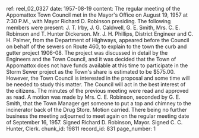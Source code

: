 ref: reel_02_0327
date: 1957-08-19
content: The regular meeting of the Appomattox Town Council met in the Mayor's Office on August 19, 1957 at 7:30 P.M., with Mayor Richard D. Robinson presiding. The following members were present: J. T. Irby, J. G. Caldwell, G. E. Smith, Mrs. C. E. Robinson and T. Hunter Dickerson. Mr. J. H. Phillips, District Engineer and C. H. Palmer, from the Department of Highways, appeared before the Council on behalf of the sewers on Route 460, to explain to the town the curb and gutter project 1906-08. The project was discussed in detail by the Engineers and the Town Council, and it was decided that the Town of Appomattox does not have funds available at this time to participate in the Storm Sewer project as the Town's share is estimated to be $575.00. However, the Town Council is interested in the proposal and some time will be needed to study this matter. The Council will act in the best interest of the citizens. The minutes of the previous meeting were read and approved as read. A motion was made by Mrs. C. E. Robinson, seconded by G. E. Smith, that the Town Manager get someone to put a top and chimney to the incinerator back of the Drug Store. Motion carried. There being no further business the meeting adjourned to meet again on the regular meeting date of September 16, 1957. Signed Richard D. Robinson, Mayor. Signed C. C. Hunter, Clerk.
chunk_id: 19811
record_id: 831
page_number: 1

